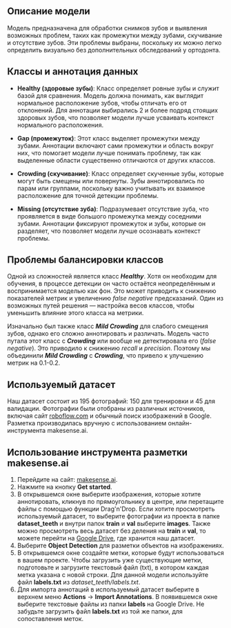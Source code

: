## Описание модели

Модель предназначена для обработки снимков зубов и выявления возможных проблем, таких как промежутки между зубами, скучивание и отсутствие зубов. Эти проблемы выбраны, поскольку их можно легко определить визуально без дополнительных обследований у ортодонта.

## Классы и аннотация данных

- **Healthy (здоровые зубы)**: Класс определяет ровные зубы и служит базой для сравнения. Модель должна понимать, как выглядит нормальное расположение зубов, чтобы отличать его от отклонений. Для аннотации выбирались 2 и более подряд стоящих здоровых зубов, что позволяет модели лучше усваивать контекст нормального расположения.

- **Gap (промежуток)**: Этот класс выделяет промежутки между зубами. Аннотации включают сами промежутки и область вокруг них, что помогает модели лучше понимать проблему, так как выделенные области существенно отличаются от других классов.

- **Crowding (скучивание)**: Класс определяет скученные зубы, которые могут быть смещены или повернуты. Зубы аннотировались по парам или группами, поскольку важно учитывать их взаимное расположение для точной детекции проблемы.

- **Missing (отсутствие зуба)**: Подразумевает отсутствие зуба, что проявляется в виде большого промежутка между соседними зубами. Аннотации фиксируют промежуток и зубы, которые он разделяет, что позволяет модели лучше осознавать контекст проблемы.

## Проблемы балансировки классов

Одной из сложностей является класс _**Healthy**_. Хотя он необходим для обучения, в процессе детекции он часто остаётся неопределённым и воспринимается моделью как фон. Это может приводить к снижению показателей метрик и увеличению _false negative_ предсказаний. Один из возможных путей решения — настройка весов классов, чтобы уменьшить влияние этого класса на метрики.

Изначально был также класс _**Mild Crowding**_ для слабого смещения зубов, однако его сложно аннотировать и различать. Модель часто путала этот класс с _**Crowding**_ или вообще не детектировала его (_false negative_). Это приводило к снижению _recall_ и _precision_. Поэтому мы объединили **_Mild Crowding_** с _**Crowding**_, что привело к улучшению метрик на 0.1-0.2.

## Используемый датасет

Наш датасет состоит из 195 фотографий: 150 для тренировки и 45 для валидации. Фотографии были отобраны из различных источников, включая сайт [roboflow.com](https://roboflow.com) и обычный поиск изображений в Google. Разметка производилась вручную с использованием онлайн-инструмента makesense.ai.

## Использование инструмента разметки makesense.ai

1. Перейдите на сайт: [makesense.ai](https://makesense.ai).
2. Нажмите на кнопку **Get started**.
3. В открывшемся окне выберите изображения, которые хотите аннотировать, кликнув по прямоугольнику в центре, или перетащите файлы с помощью функции Drag'n'Drop. Если хотите просмотреть используемый датасет, то выберите фотографии из проекта в папке **dataset_teeth** и внутри папок **train** и **val** выберите **images**. Также можно просмотреть весь датасет без деления на **train** и **val**, то можете перейти на [Google Drive](https://drive.google.com/drive/folders/1tWZDkpMmdGheQNHMsPo9j1PloXAnaiPG?usp=drive_link), где хранится наш датасет.
4. Выберите **Object Detection** для разметки объектов на изображениях. 
5. В открывшемся окне создайте метки, которые будут использоваться в вашем проекте. Чтобы загрузить уже существующие метки, подготовьте и загрузите текстовый файл (txt), в котором каждая метка указана с новой строки. Для данной модели используйте файл **labels.txt** из _dataset_teeth/labels.txt_.
6. Для импорта аннотаций в используемый датасет выберите в верхнем меню **Actions** -> **Import Annotations**. В появившемся окне выберите текстовые файлы из папки **labels** на Google Drive. Не забудьте загрузить файл **labels.txt** из той же папки, для сопоставления меток.
